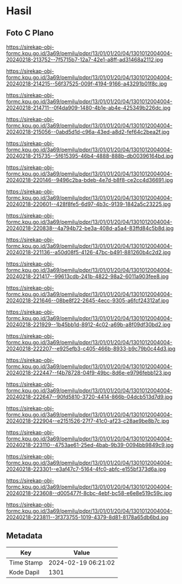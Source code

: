 # Hasil

## Foto C Plano

https://sirekap-obj-formc.kpu.go.id/3a69/pemilu/pdpr/13/01/01/20/04/1301012004004-20240218-213752--7f5715b7-12a7-42e1-a8ff-ad31468a2112.jpg

https://sirekap-obj-formc.kpu.go.id/3a69/pemilu/pdpr/13/01/01/20/04/1301012004004-20240218-214215--56f37525-009f-4194-9166-a43291b01f8c.jpg

https://sirekap-obj-formc.kpu.go.id/3a69/pemilu/pdpr/13/01/01/20/04/1301012004004-20240218-214711--0f4da909-1480-4b1e-ab4e-425349b226dc.jpg

https://sirekap-obj-formc.kpu.go.id/3a69/pemilu/pdpr/13/01/01/20/04/1301012004004-20240218-215056--0abd5d1d-c96a-43ed-a8d2-fef64c2bea2f.jpg

https://sirekap-obj-formc.kpu.go.id/3a69/pemilu/pdpr/13/01/01/20/04/1301012004004-20240218-215735--5f615395-46b4-4888-888b-db00396164bd.jpg

https://sirekap-obj-formc.kpu.go.id/3a69/pemilu/pdpr/13/01/01/20/04/1301012004004-20240218-220146--9496c2ba-bdeb-4e7d-b8f8-ce2cc4d36691.jpg

https://sirekap-obj-formc.kpu.go.id/3a69/pemilu/pdpr/13/01/01/20/04/1301012004004-20240218-220601--428f8fe5-6d97-4b3c-9139-1842a5c23225.jpg

https://sirekap-obj-formc.kpu.go.id/3a69/pemilu/pdpr/13/01/01/20/04/1301012004004-20240218-220838--4a794b72-be3a-408d-a5a4-83ffd84c5b8d.jpg

https://sirekap-obj-formc.kpu.go.id/3a69/pemilu/pdpr/13/01/01/20/04/1301012004004-20240218-221136--a50d08f5-4126-47bc-b491-881260b4c2d2.jpg

https://sirekap-obj-formc.kpu.go.id/3a69/pemilu/pdpr/13/01/01/20/04/1301012004004-20240218-221417--99613cdb-241b-4822-98a2-6011a903fee8.jpg

https://sirekap-obj-formc.kpu.go.id/3a69/pemilu/pdpr/13/01/01/20/04/1301012004004-20240218-221646--08be8f22-2645-4ecc-9305-a6fcf24312af.jpg

https://sirekap-obj-formc.kpu.go.id/3a69/pemilu/pdpr/13/01/01/20/04/1301012004004-20240218-221929--1b45bb1d-8912-4c02-a69b-a8f09df30bd2.jpg

https://sirekap-obj-formc.kpu.go.id/3a69/pemilu/pdpr/13/01/01/20/04/1301012004004-20240218-222207--e925efb3-c405-466b-8933-b9c79b0c44d3.jpg

https://sirekap-obj-formc.kpu.go.id/3a69/pemilu/pdpr/13/01/01/20/04/1301012004004-20240218-222447--f4b78728-04f9-49bc-8d6e-e9796febb123.jpg

https://sirekap-obj-formc.kpu.go.id/3a69/pemilu/pdpr/13/01/01/20/04/1301012004004-20240218-222647--90fd5810-3720-4414-866b-04dcb513d7d9.jpg

https://sirekap-obj-formc.kpu.go.id/3a69/pemilu/pdpr/13/01/01/20/04/1301012004004-20240218-222904--e2151526-27f7-41c0-af23-c28ae9be8b7c.jpg

https://sirekap-obj-formc.kpu.go.id/3a69/pemilu/pdpr/13/01/01/20/04/1301012004004-20240218-223110--4753ae61-25ed-4bab-9b39-0094bb9849c9.jpg

https://sirekap-obj-formc.kpu.go.id/3a69/pemilu/pdpr/13/01/01/20/04/1301012004004-20240218-223301--e3af47c7-5164-4fc0-abfc-e155bf373d6a.jpg

https://sirekap-obj-formc.kpu.go.id/3a69/pemilu/pdpr/13/01/01/20/04/1301012004004-20240218-223608--d005477f-8cbc-4ebf-bc58-e6e8e519c59c.jpg

https://sirekap-obj-formc.kpu.go.id/3a69/pemilu/pdpr/13/01/01/20/04/1301012004004-20240218-223811--3f373755-1019-4379-8d81-8178a65db6bd.jpg


## Metadata

| Key        | Value               |
| ---------- | ------------------- |
| Time Stamp | 2024-02-19 06:21:02 |
| Kode Dapil | 1301                |



